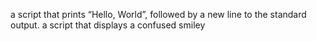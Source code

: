  a script that prints “Hello, World”, followed by a new line to the standard output.
 a script that displays a confused smiley
